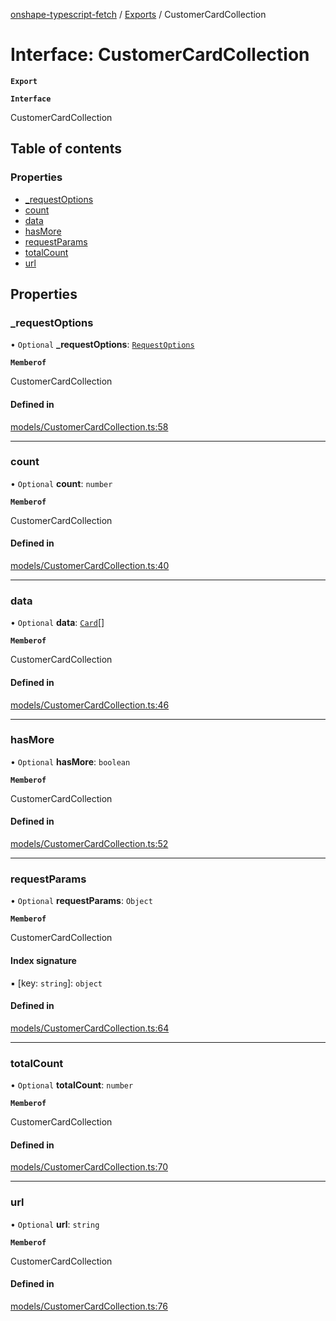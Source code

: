 [onshape-typescript-fetch](../README.md) / [Exports](../modules.md) / CustomerCardCollection

# Interface: CustomerCardCollection

**`Export`**

**`Interface`**

CustomerCardCollection

## Table of contents

### Properties

- [\_requestOptions](CustomerCardCollection.md#_requestoptions)
- [count](CustomerCardCollection.md#count)
- [data](CustomerCardCollection.md#data)
- [hasMore](CustomerCardCollection.md#hasmore)
- [requestParams](CustomerCardCollection.md#requestparams)
- [totalCount](CustomerCardCollection.md#totalcount)
- [url](CustomerCardCollection.md#url)

## Properties

### \_requestOptions

• `Optional` **\_requestOptions**: [`RequestOptions`](RequestOptions.md)

**`Memberof`**

CustomerCardCollection

#### Defined in

[models/CustomerCardCollection.ts:58](https://github.com/toebes/onshape-typescript-fetch/blob/3e11ae1/models/CustomerCardCollection.ts#L58)

___

### count

• `Optional` **count**: `number`

**`Memberof`**

CustomerCardCollection

#### Defined in

[models/CustomerCardCollection.ts:40](https://github.com/toebes/onshape-typescript-fetch/blob/3e11ae1/models/CustomerCardCollection.ts#L40)

___

### data

• `Optional` **data**: [`Card`](Card.md)[]

**`Memberof`**

CustomerCardCollection

#### Defined in

[models/CustomerCardCollection.ts:46](https://github.com/toebes/onshape-typescript-fetch/blob/3e11ae1/models/CustomerCardCollection.ts#L46)

___

### hasMore

• `Optional` **hasMore**: `boolean`

**`Memberof`**

CustomerCardCollection

#### Defined in

[models/CustomerCardCollection.ts:52](https://github.com/toebes/onshape-typescript-fetch/blob/3e11ae1/models/CustomerCardCollection.ts#L52)

___

### requestParams

• `Optional` **requestParams**: `Object`

**`Memberof`**

CustomerCardCollection

#### Index signature

▪ [key: `string`]: `object`

#### Defined in

[models/CustomerCardCollection.ts:64](https://github.com/toebes/onshape-typescript-fetch/blob/3e11ae1/models/CustomerCardCollection.ts#L64)

___

### totalCount

• `Optional` **totalCount**: `number`

**`Memberof`**

CustomerCardCollection

#### Defined in

[models/CustomerCardCollection.ts:70](https://github.com/toebes/onshape-typescript-fetch/blob/3e11ae1/models/CustomerCardCollection.ts#L70)

___

### url

• `Optional` **url**: `string`

**`Memberof`**

CustomerCardCollection

#### Defined in

[models/CustomerCardCollection.ts:76](https://github.com/toebes/onshape-typescript-fetch/blob/3e11ae1/models/CustomerCardCollection.ts#L76)
